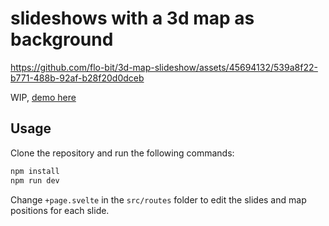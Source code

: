 # slideshows with a 3d map as background


https://github.com/flo-bit/3d-map-slideshow/assets/45694132/539a8f22-b771-488b-92af-b28f20d0dceb


WIP, [demo here](https://flo-bit.github.io/3d-map-slideshow/)

## Usage

Clone the repository and run the following commands:

```bash
npm install
npm run dev
```

Change `+page.svelte` in the `src/routes` folder to edit the slides and map positions for each slide.
